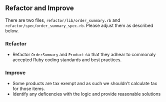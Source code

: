 ## Refactor and Improve
There are two files, `refactor/lib/order_summary.rb` and
`refactor/spec/order_summary_spec.rb`. Please adjust them as described
below.

### Refactor

  - Refactor `OrderSummary` and `Product` so that they adhear to
    commonaly accepted Ruby coding standards and best practices.

### Improve

  - Some products are tax exempt and as such we shouldn't calculate
    tax for those items.
  - Identify any deficencies with the logic and provide reasonable
    solutions

